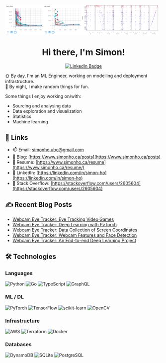 <img src="images/training_plots.png" width="49%" align="center"/><img src="images/scatter.png" width="49%" align="center"/>

<h1 align="center">Hi there, I'm Simon!</h1>
<p align="center">
  <a href="https://www.linkedin.com/in/simon-ho/" target="_blank"><img src="https://img.shields.io/badge/LinkedIn-blue?style=for-the-badge&logo=linkedin&logoColor=white" alt="LinkedIn Badge"></a>
</p>

🌞 By day, I'm an ML Engineer, working on modelling and deployment infrastructure.\
🌚 By night, I make random things for fun.

Some things I enjoy working on/with:

* Sourcing and analysing data
* Data exploration and visualization
* Statistics
* Machine learning

## 🔗 Links

* 📫 Email: simonho.ubc@gmail.com
* 📝 Blog: [https://www.simonho.ca/posts](https://www.simonho.ca/posts)
* 📄 Resume: [https://www.simonho.ca/resume](https://www.simonho.ca/resume/)
* 🔷 LinkedIn: [https://linkedin.com/in/simon-ho](https://linkedin.com/in/simon-ho)
* 🔶 Stack Overflow: [https://stackoverflow.com/users/2605604](https://stackoverflow.com/users/2605604)

## ✍️ Recent Blog Posts 
<!-- BLOG-POST-LIST:START -->
- [Webcam Eye Tracker: Eye Tracking Video Games](https://www.simonho.ca/machine-learning/webcam-eye-tracker-video-games/)
- [Webcam Eye Tracker: Deep Learning with PyTorch](https://www.simonho.ca/machine-learning/webcam-eye-tracker-deep-learning-with-pytorch/)
- [Webcam Eye Tracker: Data Collection of Screen Coordinates](https://www.simonho.ca/machine-learning/webcam-eye-tracker-data-collection/)
- [Webcam Eye Tracker: Webcam Features and Face Detection](https://www.simonho.ca/machine-learning/webcam-eye-tracker-face-detection/)
- [Webcam Eye Tracker: An End-to-end Deep Learning Project](https://www.simonho.ca/machine-learning/webcam-eye-tracker-overview/)
<!-- BLOG-POST-LIST:END -->

## 🛠 Technologies

### Languages

![Python](https://img.shields.io/badge/-Python-000?&logo=Python)
![Go](https://img.shields.io/badge/-Go-000?&logo=Go)
![TypeScript](https://img.shields.io/badge/-TypeScript-000?&logo=typescript)
![GraphQL](https://img.shields.io/badge/-GraphQL-000?&logo=graphql)

### ML / DL

![PyTorch](https://img.shields.io/badge/-PyTorch-000?&logo=PyTorch)
![TensorFlow](https://img.shields.io/badge/-TensorFlow-000?&logo=TensorFlow)
![scikit-learn](https://img.shields.io/badge/-scikit--learn-000?&logo=scikit-learn)
![OpenCV](https://img.shields.io/badge/-OpenCV-000?&logo=OpenCV)

### Infrastructure

![AWS](https://img.shields.io/badge/-AWS-000?&logo=amazonwebservices)
![Terraform](https://img.shields.io/badge/-Terraform-000?&logo=terraform)
![Docker](https://img.shields.io/badge/-Docker-000?&logo=Docker)

### Databases

![DynamoDB](https://img.shields.io/badge/-DynamoDB-000?&logo=amazondynamodb)
![SQLite](https://img.shields.io/badge/-SQLite-000?&logo=sqlite)
![PostgreSQL](https://img.shields.io/badge/-PostgreSQL-000?&logo=postgresql)
